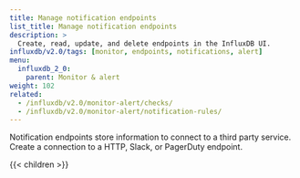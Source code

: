 ```yaml
---
title: Manage notification endpoints
list_title: Manage notification endpoints
description: >
  Create, read, update, and delete endpoints in the InfluxDB UI.
influxdb/v2.0/tags: [monitor, endpoints, notifications, alert]
menu:
  influxdb_2_0:
    parent: Monitor & alert
weight: 102
related:
  - /influxdb/v2.0/monitor-alert/checks/
  - /influxdb/v2.0/monitor-alert/notification-rules/
---
```


Notification endpoints store information to connect to a third party service.
Create a connection to a HTTP, Slack, or PagerDuty endpoint.

{{< children >}}

